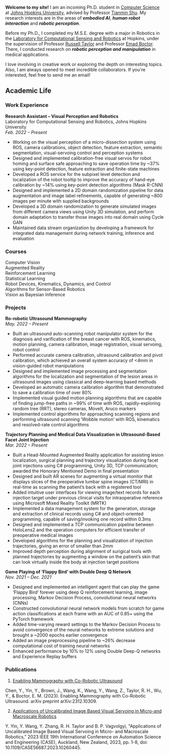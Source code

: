 <!-- You can use the [editor on GitHub](https://github.com/yifanyin11/yifanyin11.github.io/edit/main/index.md) to maintain and preview the content for your website in Markdown files. -->

**Welcome to my site!** I am an incoming Ph.D. student in [Computer Science](https://www.cs.jhu.edu/) at [Johns Hopkins University](https://lcsr.jhu.edu/), advised by Professor [Tianmin Shu](https://www.tshu.io/). My research interests are in the areas of **_embodied AI_**, **_human robot interaction_** and **_robotic perception_**.

Before my Ph.D., I completed my M.S.E. degree with a major in Robotics in the [Laboratory for Computational Sensing and Robotics](https://lcsr.jhu.edu/) at Hopkins, under the supervision of Professor [Russell Taylor](https://www.cs.jhu.edu/~rht/) and Professor [Emad Boctor](https://malonecenter.jhu.edu/people/emad-boctor/). There, I conducted research on **_robotic perception and manipulation_** in medical applications.

I love involving in creative work or exploring the depth on interesting topics. Also, I am always opened to meet incredible collaborators. If you're interested, feel free to send me an email!

## Academic Life

### Work Experience

**Research Assistant – Visual Perception and Robotics** \
Laboratory for Computational Sensing and Robotics, Johns Hopkins University \
_Feb. 2022 – Present_  

* Working on the visual perception of a micro-dissection system using ROS, camera calibrations, object detection, feature extraction, semantic segmentation, visual-servoing control and perception systems
* Designed and implemented calibration-free visual servos for robot homing and surface safe approaching to save operation time by ~37% using key-point detection, feature extraction and finite-state machines
* Developed a ROS service for the subpixel level detection and localization of the robot tooltip to improve the accuracy of hand-eye calibration by ~14% using key-point detection algorithms (Mask R-CNN) 
* Designed and implemented a 2D domain randomization pipeline for data augmentation and image label refinements, capable of generating ~800 images per minute with supplied backgrounds 
* Developed a 3D domain randomization to generate simulated images from different camera views using Unity 3D simulation, and perform domain adaptation to transfer those images into real domain using Cycle GAN
* Maintained data stream organization by developing a framework for integrated data management during network training, inference and evaluation


### Courses
Computer Vision  
Augmented Reality \
Reinforcement Learning  
Statistical Learning   
Robot Devices, Kinematics, Dynamics, and Control  
Algorithms for Sensor-Based Robotics \
Vision as Bayesian Inference

### Projects

**Ro-robotic Ultrasound Mammography** \
_May. 2022 – Present_

* Built an ultrasound auto-scanning robot manipulator system for the diagnosis and varification of the breast cancer with ROS, kinematics, motion planning, camera calibration, image registration, visual servoing, robot control
* Performed accurate camera calibration, ultrasound calibration and pivot calibration, which achieved an overall system accuracy of <4mm in vision-guided robot manipulations
* Designed and implemented image processing and segmentation algorithms for the localization and segmentation of the lesion areas in ultrasound images using classical and deep-learning based methods
* Developed an automatic camera calibration algorithm that demonstrated to save a calibration time of over 80%
* Implemented visual guided motion planning algorithms that are capable of finding jump-free paths in ~99% of time with ROS, rapidly-exploring random tree (RRT), stereo cameras, MoveIt, Aruco markers
* Implemented control algorithms for approaching scanning regions and performing ultrasound scanning ‘Wobble motion’ with ROS, kinematics and resolved-rate control algorithms

**Trajectory Planning and Medical Data Visualization in Ultrasound-Based Facet Joint Injection** \
_Mar. 2022 – Present_

* Built a Head-Mounted Augmented Reality application for assisting lesion localization, surgical planning and trajectory visualization during facet joint injections using C# programming, Unity 3D, TCP communication; awarded the Honorary Mentioned Demo in final presentation
* Designed and built AR scenes for augmenting a virtual monitor that displays slices of the preoperative lumbar spine images (CT/MRI) in real-time as scanning the patient’s back with a registered tool 
* Added intuitive user interfaces for viewing image/text records for each injection target under previous clinical visits for intraoperative reference using Microsoft Mixed Reality Toolkit (MRTK)
* Implemented a data management system for the generation, storage and extraction of clinical records using C# and object-oriented programming, capable of saving/invoking one record within 0.3ms
* Designed and implemented a TCP communication pipeline between HoloLens2 and the operation computers for efficient transfer of preoperative medical images
* Developed algorithms for the planning and visualization of injection trajectories, giving an error of smaller than 2mm 
* Improved depth perception during alignment of surigical tools with planned trajectories by augmenting a window on the patient’s skin that can look virtually inside the body at injection target positions

**Game Playing of ‘Flappy Bird’ with Double Deep Q Network** \
_Nov. 2021 – Dec. 2021_

* Designed and implemented an intelligent agent that can play the game ‘Flappy Bird’ forever using deep Q reinforcement learning, image processing, Markov Decision Process, convolutional neural networks (CNNs)
* Constructed convolutional neural network models from scratch for game action classifications at each frame with an AUC of 0.85+ using the PyTorch framework
* Added time-varying reward settings to the Markov Decision Process to avoid convergence of the neural networks to extreme solutions and brought a ~2000 epochs earlier convergence 
* Added an image preprocessing pipeline to ~26% decrease computational cost of training neural networks
* Enhanced performance by 10% to 12% using Double Deep-Q networks and Experience Replay buffers



### Publications
1. [Enabling Mammography with Co-Robotic Ultrasound](https://arxiv.org/abs/2312.10309)

Chen, Y., Yin, Y., Brown, J., Wang, K., Wang, Y., Wang, Z., Taylor, R. H., Wu, Y., & Boctor, E. M. (2023). Enabling Mammography with Co-Robotic Ultrasound. arXiv preprint arXiv:2312.10309.

2. [Applications of Uncalibrated Image Based Visual Servoing in Micro-and Macroscale Robotics](https://ieeexplore.ieee.org/abstract/document/10260445)

Y. Yin, Y. Wang, Y. Zhang, R. H. Taylor and B. P. Vagvolgyi, "Applications of Uncalibrated Image Based Visual Servoing in Micro- and Macroscale Robotics," 2023 IEEE 19th International Conference on Automation Science and Engineering (CASE), Auckland, New Zealand, 2023, pp. 1-8, doi: 10.1109/CASE56687.2023.10260445.
